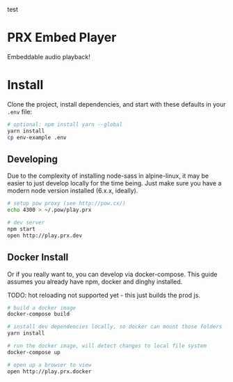test

# PRX Embed Player

Embeddable audio playback!

# Install

Clone the project, install dependencies, and start with these defaults in your `.env` file:

```sh
# optional: npm install yarn --global
yarn install
cp env-example .env
```

## Developing

Due to the complexity of installing node-sass in alpine-linux, it may be easier
to just develop locally for the time being.  Just make sure you have a modern
node version installed (6.x.x, ideally).

```sh
# setup pow proxy (see http://pow.cx/)
echo 4300 > ~/.pow/play.prx

# dev server
npm start
open http://play.prx.dev
```

## Docker Install

Or if you really want to, you can develop via docker-compose.
This guide assumes you already have npm, docker and dinghy installed.

TODO: hot reloading not supported yet - this just builds the prod js.

``` sh
# build a docker image
docker-compose build

# install dev dependencies locally, so docker can mount those folders
yarn install

# run the docker image, will detect changes to local file system
docker-compose up

# open up a browser to view
open http://play.prx.docker
```
